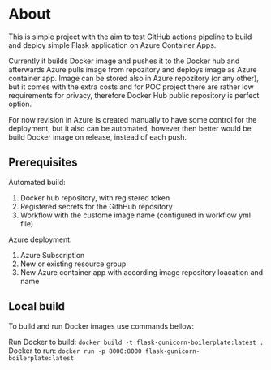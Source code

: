 # About

This is simple project with the aim to test GitHub actions pipeline to build and deploy simple Flask application on Azure Container Apps. 

Currently it builds Docker image and pushes it to the Docker hub and afterwards Azure pulls image from repozitory and deploys image as Azure container app. Image can be stored also in Azure repozitory (or any other), but it comes with the extra costs and for POC project there are rather low requirements for privacy, therefore Docker Hub public repository is perfect option.

For now revision in Azure is created manually to have some control for the deployment, but it also can be automated, however then better would be build Docker image on release, instead of each push.

## Prerequisites

Automated build:
1. Docker hub repository, with registered token
2. Registered secrets for the GithHub repository
3. Workflow with the custome image name (configured in workflow yml file)

Azure deployment:
1. Azure Subscription
2. New or existing resource group
3. New Azure container app with according image repository loacation and name

## Local build

To build and run Docker images use commands bellow:

Run Docker to build: `docker build -t flask-gunicorn-boilerplate:latest .`
Docker to run: `docker run -p 8000:8000 flask-gunicorn-boilerplate:latest`
